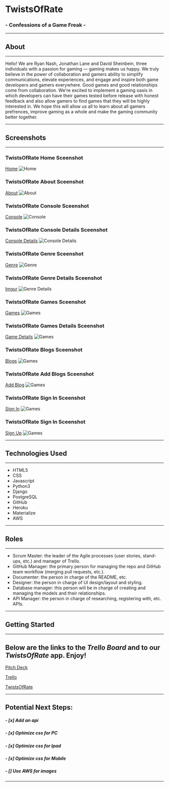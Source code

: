 # TwistsOfRate
### - Confessions of a Game Freak -
______________________________________________________________________
## About
______________________________________________________________________
Hello! 
We are Ryan Nash, Jonathan Lane and David Sheinbein, three individuals with a passion for gaming — gaming makes us happy. 
We truly believe in the power of collaboration and gamers ability to simplify communications, elevate experiences, and engage and inspire both game developers and gamers everywhere. 
Good games and good relationships come from collaboration. We're excited to implement a gaming oasis in which developers can have their games tested before release with honest feedback and also allow gamers to find games that they will be highly interested in. 
We hope this will allow us all to learn about all gamers prefrences, improve gaming as a whole and make the gaming community better together.
______________________________________________________________________
## Screenshots
______________________________________________________________________

### TwistsOfRate Home Sceenshot
[Home](https://i.imgur.com/w3gqA6x.jpg)
![Home](screenshots/home.png)

### TwistsOfRate About Sceenshot
[About](https://i.imgur.com/aYazo82.png)
![About](screenshots/about.png)

### TwistsOfRate Console Sceenshot
[Console](https://i.imgur.com/XbtRZYm.jpg)
![Console](screenshots/console.png)

### TwistsOfRate Console Details Sceenshot
[Console Details](https://i.imgur.com/CDbBwFA.jpg)
![Console Details](screenshots/ConsoleDetails.png)

### TwistsOfRate Genre Sceenshot
[Genre](https://i.imgur.com/cbH4p6X.jpg)
![Genre](screenshots/genre.png)

### TwistsOfRate Genre Details Sceenshot
[Imgur](https://i.imgur.com/GDxY7H5.jpg)
![Genre Details](screenshots/genreDetail.png)

### TwistsOfRate Games Sceenshot
[Games](https://i.imgur.com/yZsEjYs.jpg)
![Games](screenshots/games.png)

### TwistsOfRate Games Details Sceenshot
[Game Details](https://i.imgur.com/jB1gcFr.jpg)
![Games](screenshots/GameDetails.png)

### TwistsOfRate Blogs Sceenshot
[Blogs](https://i.imgur.com/4J4Jvig.png)
![Games](screenshots/blogs.png)

### TwistsOfRate Add Blogs Sceenshot
[Add Blog](https://i.imgur.com/YiubKe8.png)
![Games](screenshots/addBlog.png)

### TwistsOfRate Sign In Sceenshot
[Sign In](https://i.imgur.com/L7VfFQa.png)
![Games](screenshots/signin.png)

### TwistsOfRate Sign In Sceenshot
[Sign Up](https://i.imgur.com/PEgJAPU.png)
![Games](screenshots/signup.png)

______________________________________________________________________
## Technologies Used
______________________________________________________________________

* HTML5
* CSS
* Javascript
* Python3
* Django
* PostgreSQL
* GitHub
* Heroku
* Materialize
* AWS

______________________________________________________________________
## Roles
______________________________________________________________________

* Scrum Master: the leader of the Agile processes (user stories, stand-ups, etc.) and manager of Trello.
* GitHub Manager: the primary person for managing the repo and GitHub team workflow (merging pull requests, etc.).
* Documenter: the person in charge of the README, etc.
* Designer: the person in charge of UI design/layout and styling.
* Database manager: this person will be in charge of creating and managing the models and their relationships.
* API Manager: the person in charge of researching, registering with, etc. APIs.

______________________________________________________________________
## Getting Started
______________________________________________________________________
## Below are the links to the *Trello Board* and to our *TwistsOfRate* app. Enjoy!

[Pitch Deck](https://docs.google.com/presentation/d/1S8-bwzKLaWdXhisrUhPEQS5aqYE8xsLpsuVTx2VMgpY/edit?usp=sharing)

[Trello](https://docs.google.com/presentation/d/1S8-bwzKLaWdXhisrUhPEQS5aqYE8xsLpsuVTx2VMgpY/edit#slide=id.g89166a4c25_2_15)

[TwistsOfRate](https://twists-of-rate.herokuapp.com/)
______________________________________________________________________
## Potential Next Steps: 

##### - [x] Add an api 
##### - [x] Optimize css for PC
##### - [x] Optimize css for Ipad
##### - [x] Optimize css for Mobile
##### - [] Use AWS for images

______________________________________________________________________
